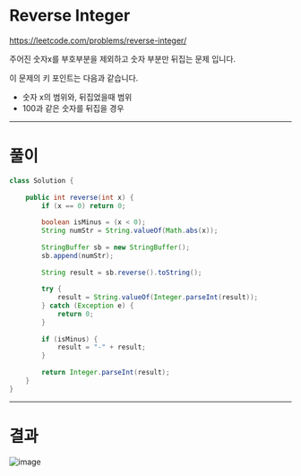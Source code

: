 # Reverse Integer
https://leetcode.com/problems/reverse-integer/

주어진 숫자x를 부호부분을 제외하고 숫자 부분만 뒤집는 문제 입니다.

이 문제의 키 포인트는 다음과 같습니다.

- 숫자 x의 범위와, 뒤집었을때 범위
- 100과 같은 숫자를 뒤집을 경우

----

# 풀이

```java
class Solution {
    
    public int reverse(int x) {
        if (x == 0) return 0;
        
        boolean isMinus = (x < 0);
        String numStr = String.valueOf(Math.abs(x));
        
        StringBuffer sb = new StringBuffer();
        sb.append(numStr);
        
        String result = sb.reverse().toString();
        
        try {
            result = String.valueOf(Integer.parseInt(result));
        } catch (Exception e) {
            return 0;
        }        
        
        if (isMinus) {
            result = "-" + result;
        }
        
        return Integer.parseInt(result);
    }
}
```

----

# 결과

![image](https://user-images.githubusercontent.com/45728407/149054887-2cde09f6-1d87-4296-b4a2-b2769de13db8.png)

